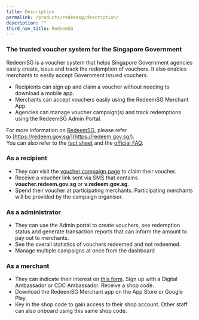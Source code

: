 ```yaml
---
title: Description
permalink: /products/redeemsg/description/
description: ""
third_nav_title: RedeemSG
---
```

### **The trusted voucher system for the Singapore Government**

RedeemSG is a voucher system that helps Singapore Government agencies easily create, issue and track the redemption of vouchers. It also enables merchants to easily accept Government issued vouchers.

* Recipients can sign up and claim a voucher without needing to download a mobile app.
* Merchants can accept vouchers easily using the RedeemSG Merchant App.
* Agencies can manage voucher campaign(s) and track redemptions using the RedeemSG Admin Portal.

For more information on [RedeemSG](https://redeem.gov.sg/), please refer to [https://redeem.gov.sg/](https://redeem.gov.sg/).   
You can also refer to the [fact sheet](https://redeem.gov.sg/files/RedeemProductFactsheet.pdf) and the [official FAQ](https://redeem.gov.sg/faq.html).

### **As a recipient**
* They can visit the [voucher campaign page](https://signup.redeem.gov.sg/) to claim their voucher.
* Receive a voucher link sent via SMS that contains **voucher.redeem.gov.sg** or **v.redeem.gov.sg**. 
* Spend their voucher at participating merchants. Participating merchants will be provided by the campaign organiser.

### **As a administrator**
* They can use the Admin portal to create vouchers, see redemption status and generate transaction reports that can inform the amount to pay out to merchants.
* See the overall statistics of vouchers redeemed and not redeemed.
* Manage multiple campaigns at once from the dashboard

### **As a merchant**
* They can indicate their interest on [this form](https://vouchers.cdc.gov.sg/merchants/info). Sign up with a Digital Ambassador or CDC Ambassador. Receive a shop code.
* Download the RedeemSG Merchant app on the App Store or Google Play.
* Key in the shop code to gain access to their shop account. Other staff can also onboard using this same shop code.
